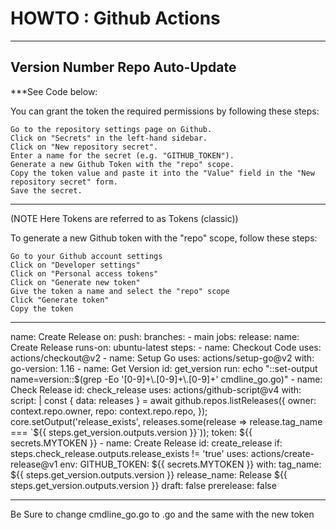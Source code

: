 # HOWTO : Github Actions


---


## Version Number Repo Auto-Update

***See Code below:


You can grant the token the required permissions by following these steps:

    Go to the repository settings page on Github.
    Click on "Secrets" in the left-hand sidebar.
    Click on "New repository secret".
    Enter a name for the secret (e.g. "GITHUB_TOKEN").
    Generate a new Github Token with the "repo" scope.
    Copy the token value and paste it into the "Value" field in the "New repository secret" form.
    Save the secret.


--- 

(NOTE Here Tokens are referred to as Tokens (classic))

To generate a new Github token with the "repo" scope, follow these steps:

    Go to your Github account settings
    Click on "Developer settings"
    Click on "Personal access tokens"
    Click on "Generate new token"
    Give the token a name and select the "repo" scope
    Click "Generate token"
    Copy the token




---


name: Create Release
on:
  push:
    branches:
      - main
jobs:
  release:
    name: Create Release
    runs-on: ubuntu-latest
    steps:
      - name: Checkout Code
        uses: actions/checkout@v2
      - name: Setup Go
        uses: actions/setup-go@v2
        with:
          go-version: 1.16
      - name: Get Version
        id: get_version
        run: echo "::set-output name=version::$(grep -Eo '[0-9]+\.[0-9]+\.[0-9]+' cmdline_go.go)"
      - name: Check Release
        id: check_release
        uses: actions/github-script@v4
        with:
          script: |
            const { data: releases } = await github.repos.listReleases({
              owner: context.repo.owner,
              repo: context.repo.repo,
            });
            core.setOutput('release_exists', releases.some(release => release.tag_name === `${{ steps.get_version.outputs.version }}`));
          token: ${{ secrets.MYTOKEN }}
      - name: Create Release
        id: create_release
        if: steps.check_release.outputs.release_exists != 'true'
        uses: actions/create-release@v1
        env:
          GITHUB_TOKEN: ${{ secrets.MYTOKEN }}
        with:
          tag_name: ${{ steps.get_version.outputs.version }}
          release_name: Release ${{ steps.get_version.outputs.version }}
          draft: false
          prerelease: false
          
          
          
          
--- 

Be Sure to change cmdline_go.go to <filename>.go and the same with the new token 
